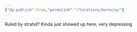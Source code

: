 ```yaml
---
{"dg-publish":true,"permalink":"/locations/barovia/"}
---
```


Ruled by strahd?
Kinda just showed up here, very depressing